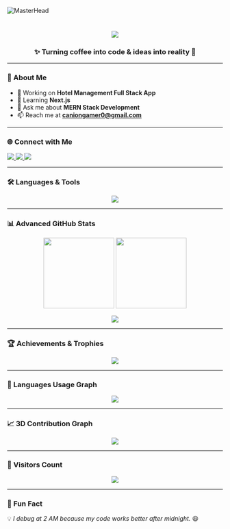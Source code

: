 <!-- Banner -->
![MasterHead](https://miro.medium.com/v2/resize:fit:1024/0*PP5k92twh_W05yzF.jpg)

<!-- Typing Animation -->
<h1 align="center">
  <img src="https://readme-typing-svg.herokuapp.com?font=Fira+Code&weight=600&size=28&pause=1000&color=FF6F61&center=true&vCenter=true&width=500&lines=Hi+%F0%9F%91%8B%2C+I'm+Ranit+Biswas;Full+Stack+Developer+from+India;MERN+%7C+Next.js+%7C+Tailwind+CSS;Lifelong+Learner+%26+Creator">
</h1>

<!-- Short Intro -->
<h3 align="center">✨ Turning coffee into code & ideas into reality 🚀</h3>

---

### 🌟 About Me  
- 🔭 Working on **Hotel Management Full Stack App**  
- 🌱 Learning **Next.js**  
- 💬 Ask me about **MERN Stack Development**  
- 📫 Reach me at **caniongamer0@gmail.com**  

---

### 🌐 Connect with Me  
<p align="left">
<a href="mailto:caniongamer0@gmail.com" target="_blank">
  <img src="https://img.shields.io/badge/Email-D14836?style=for-the-badge&logo=gmail&logoColor=white" />
</a>
<a href="https://www.linkedin.com/in/ranit-biswas" target="_blank">
  <img src="https://img.shields.io/badge/LinkedIn-0077b5?style=for-the-badge&logo=linkedin&logoColor=white" />
</a>
<a href="https://github.com/your-username" target="_blank">
  <img src="https://img.shields.io/badge/GitHub-000?style=for-the-badge&logo=github&logoColor=white" />
</a>
</p>

---

### 🛠 Languages & Tools  
<p align="center">
  <img src="https://skillicons.dev/icons?i=html,css,bootstrap,tailwind,sass,js,react,next,redux,nodejs,express,mongodb,supabase,cpp,pug&perline=8" />
</p>

---

### 📊 Advanced GitHub Stats  
<p align="center">
  <img src="https://github-readme-stats.vercel.app/api?username=your-username&show_icons=true&theme=radical&hide_border=true" height="165"/>
  <img src="https://github-readme-streak-stats.herokuapp.com/?user=your-username&theme=radical&hide_border=true" height="165"/>
</p>

<p align="center">
  <img src="https://github-readme-activity-graph.vercel.app/graph?username=your-username&theme=react-dark&hide_border=true&area=true" />
</p>

---

### 🏆 Achievements & Trophies  
<p align="center">
  <img src="https://github-profile-trophy.vercel.app/?username=your-username&theme=radical&no-frame=true&margin-w=15" />
</p>

---

### 🚀 Languages Usage Graph  
<p align="center">
  <img src="https://github-readme-stats.vercel.app/api/top-langs/?username=your-username&layout=pie&theme=radical&hide_border=true" />
</p>

---

### 📈 3D Contribution Graph  
<p align="center">
  <img src="https://raw.githubusercontent.com/your-username/your-username/output/github-contribution-grid-snake.svg" />
</p>

---

### 👀 Visitors Count  
<p align="center">
  <img src="https://komarev.com/ghpvc/?username=your-username&color=blueviolet&style=for-the-badge" />
</p>

---

### 🎯 Fun Fact  
💡 *I debug at 2 AM because my code works better after midnight.* 😆
